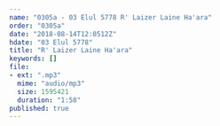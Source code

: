 ```yaml
---
name: "0305a - 03 Elul 5778 R' Laizer Laine Ha'ara"
order: "0305a"
date: "2018-08-14T12:0512Z"
hdate: "03 Elul 5778"
title: "R' Laizer Laine Ha'ara"
keywords: []
file:
- ext: ".mp3"
  mime: "audio/mp3"
  size: 1595421
  duration: "1:58"
published: true
---
```

